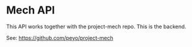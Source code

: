 # Mech API

This API works together with the project-mech repo. This is the backend.

See: https://github.com/peyo/project-mech
